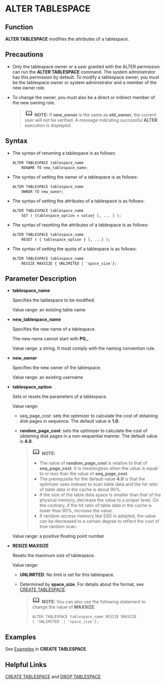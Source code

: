 # ALTER TABLESPACE<a name="EN-US_TOPIC_0289899866"></a>

## Function<a name="en-us_topic_0283137270_en-us_topic_0237122078_en-us_topic_0059777507_s15c266ccb0b240ddaab9e5fadcfb4313"></a>

**ALTER TABLESPACE**  modifies the attributes of a tablespace.

## Precautions<a name="en-us_topic_0283137270_en-us_topic_0237122078_en-us_topic_0059777507_s4d48c658c0a1491ea2c6727959928558"></a>

-   Only the tablespace owner or a user granted with the ALTER permission can run the  **ALTER TABLESPACE**  command. The system administrator has this permission by default. To modify a tablespace owner, you must be the tablespace owner or system administrator and a member of the new owner role.
-   To change the owner, you must also be a direct or indirect member of the new owning role.

    >![](public_sys-resources/icon-note.gif) **NOTE:** 
    >If  **new\_owner**  is the same as  **old\_owner**, the current user will not be verified. A message indicating successful  **ALTER**  execution is displayed.


## Syntax<a name="en-us_topic_0283137270_en-us_topic_0237122078_en-us_topic_0059777507_s918cfbbb9e5d4554a22b92cdbaa77d86"></a>

-   The syntax of renaming a tablespace is as follows:

    ```
    ALTER TABLESPACE tablespace_name 
        RENAME TO new_tablespace_name;
    ```

-   The syntax of setting the owner of a tablespace is as follows:

    ```
    ALTER TABLESPACE tablespace_name 
        OWNER TO new_owner;
    ```

-   The syntax of setting the attributes of a tablespace is as follows:

    ```
    ALTER TABLESPACE tablespace_name 
        SET ( {tablespace_option = value} [, ... ] );
    ```

-   The syntax of resetting the attributes of a tablespace is as follows:

    ```
    ALTER TABLESPACE tablespace_name 
        RESET ( { tablespace_option } [, ...] );
    ```

-   The syntax of setting the quota of a tablespace is as follows:

    ```
    ALTER TABLESPACE tablespace_name 
        RESIZE MAXSIZE { UNLIMITED | 'space_size'};
    ```


## Parameter Description<a name="en-us_topic_0283137270_en-us_topic_0237122078_en-us_topic_0059777507_s089537de861942ffac3f726a79d2a900"></a>

-   **tablespace\_name**

    Specifies the tablespace to be modified.

    Value range: an existing table name

-   **new\_tablespace\_name**

    Specifies the new name of a tablespace.

    The new name cannot start with  **PG\_**.

    Value range: a string. It must comply with the naming convention rule.

-   **new\_owner**

    Specifies the new owner of the tablespace.

    Value range: an existing username

-   **tablespace\_option**

    Sets or resets the parameters of a tablespace.

    Value range:

    -   seq\_page\_cost: sets the optimizer to calculate the cost of obtaining disk pages in sequence. The default value is  **1.0**.
    -   **random\_page\_cost**: sets the optimizer to calculate the cost of obtaining disk pages in a non-sequential manner. The default value is  **4.0**.

        >![](public_sys-resources/icon-note.gif) **NOTE:** 
        >-   The value of  **random\_page\_cost**  is relative to that of  **seq\_page\_cost**. It is meaningless when the value is equal to or less than the value of  **seq\_page\_cost**.
        >-   The prerequisite for the default value  **4.0**  is that the optimizer uses indexes to scan table data and the hit ratio of table data in the cache is about 90%.
        >-   If the size of the table data space is smaller than that of the physical memory, decrease the value to a proper level. On the contrary, if the hit ratio of table data in the cache is lower than 90%, increase the value.
        >-   If random-access memory like SSD is adopted, the value can be decreased to a certain degree to reflect the cost of true random scan.


    Value range: a positive floating point number

-   **RESIZE MAXSIZE**

    Resets the maximum size of tablespace.

    Value range:

    -   **UNLIMITED**: No limit is set for this tablespace.
    -   Determined by  **space\_size**. For details about the format, see  [CREATE TABLESPACE](en-us_topic_0283137328.md).

        >![](public_sys-resources/icon-note.gif) **NOTE:** 
        >You can also use the following statement to change the value of  **MAXSIZE**:
        >```
        >ALTER TABLESPACE tablespace_name RESIZE MAXSIZE
        > { 'UNLIMITED' | 'space_size'};
        >```



## Examples<a name="en-us_topic_0283137270_en-us_topic_0237122078_en-us_topic_0059777507_sf0e218df4bb44fd0afce8f50d6654d19"></a>

See  [Examples](en-us_topic_0283137328.md#en-us_topic_0237122120_en-us_topic_0059777670_s4e5e97caa377440d87fad0d49b56323e)  in  **CREATE TABLESPACE**.

## Helpful Links<a name="en-us_topic_0283137270_en-us_topic_0237122078_en-us_topic_0059777507_sac21888107614d73bf2f04cd684aed03"></a>

[CREATE TABLESPACE](en-us_topic_0283137328.md)  and  [DROP TABLESPACE](en-us_topic_0283137549.md)

